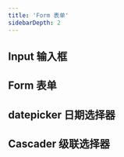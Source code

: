 ```yaml
---
title: 'Form 表单'
sidebarDepth: 2
---
```

## Input 输入框
<ClientOnly>
  <sakura-input/>
</ClientOnly>

## Form 表单
<ClientOnly>
  <sakura-form/>
</ClientOnly>

## datepicker 日期选择器
<ClientOnly>
  <sakura-datepicker/>
</ClientOnly>


## Cascader 级联选择器
<ClientOnly>
  <sakura-cascader/>
</ClientOnly>
